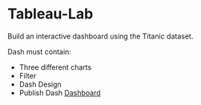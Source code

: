 # Tableau-Lab


Build an interactive dashboard using the Titanic dataset.

Dash must contain:

- Three different charts
- Filter
- Dash Design
- Publish Dash
 [Dashboard](https://prod-uk-a.online.tableau.com/t/linah/views/Tableau-Lab/Dashboard1?:origin=card_share_link&:embed=n)
